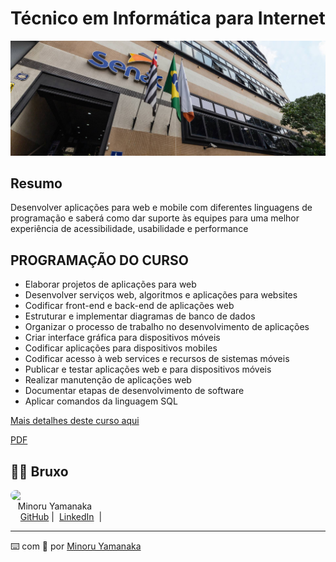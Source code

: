 # Técnico em Informática para Internet


![img_escola](/image.png)
## Resumo

Desenvolver aplicações para web e mobile com diferentes linguagens de programação e saberá como dar suporte às equipes para uma melhor experiência de acessibilidade, usabilidade e performance

## PROGRAMAÇÃO DO CURSO

- Elaborar projetos de aplicações para web
- Desenvolver serviços web, algoritmos e aplicações para websites
- Codificar front-end e back-end de aplicações web
- Estruturar e implementar diagramas de banco de dados
- Organizar o processo de trabalho no desenvolvimento de aplicações
- Criar interface gráfica para dispositivos móveis
- Codificar aplicações para dispositivos mobiles
- Codificar acesso à web services e recursos de sistemas móveis
- Publicar e testar aplicações web e para dispositivos móveis
- Realizar manutenção de aplicações web
- Documentar etapas de desenvolvimento de software
- Aplicar comandos da linguagem SQL

[Mais detalhes deste curso aqui](https://www.sp.senac.br/cursos-tecnicos/curso-tecnico-em-informatica-para-internet)

[PDF](https://congenit.sp.senac.br/congenit/services/corporateenv/corporateenv_getstream.jsp?cid=13&mid=1&id=88571&ver=1&ln=pt_BR&attrid=9&pos=3&_gl=1*x3ufkq*_gcl_au*MTYxMjIwODMyMC4xNzIzMDY4MDA5*_ga*NjcxMzMzOTIzLjE3MjMwNjgwMDk.*_ga_Z1SEVXH7G0*MTcyMzE2MDM3NC40LjAuMTcyMzE2MDM3NC42MC4wLjA.)


## 👨‍💻 Bruxo
<p>
    <img 
      align="left" 
      margin="10" 
      width="80" 
      style="border-radius: 500px;"
      src="https://avatars.githubusercontent.com/minoru-yamanaka?v=4"
    />
    <br>&nbsp;&nbsp;&nbsp;Minoru Yamanaka<br>
    &nbsp;&nbsp;&nbsp;
    <a href="https://github.com/minoru-yamanaka">
    GitHub</a>&nbsp;|&nbsp;
    <a href="https://www.linkedin.com/in/minoru-yamanaka-2272a6243/">LinkedIn</a>
    &nbsp;|&nbsp;
</p>

<p>

---
⌨️ com 💜 por [Minoru Yamanaka](https://github.com/minoru-yamanaka)

